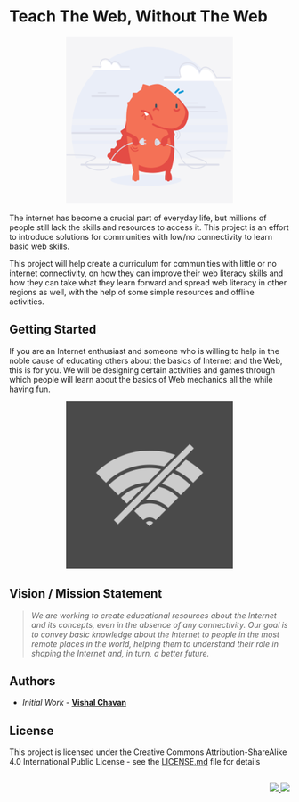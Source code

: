 # Teach The Web, Without The Web

<p align="center">
  <img width=300 height=300 src ="https://github.com/vi5halc/Teach-The-Web-without-the-Web/blob/master/images/4Req605.png" />
</p>

The internet has become a crucial part of everyday life, but millions of people still lack the skills and resources to access it. This project is an effort to introduce solutions for communities with low/no connectivity to learn basic web skills. 

This project will help create a curriculum for communities with little or no internet connectivity, on how they can improve their web literacy skills and how they can take what they learn forward and spread web literacy in other regions as well, with the help of some simple resources and offline activities.


## Getting Started

If you are an Internet enthusiast and someone who is willing to help in the noble cause of educating others about the basics of Internet and the Web, this is for you. We will be designing certain activities and games through which people will learn about the basics of Web mechanics all the while having fun.

<p align="center">
  <img width=300 height=300 src ="https://github.com/vi5halc/Teach-The-Web-without-the-Web/blob/master/images/offline-first-Logo.png" />
</p>

## Vision / Mission Statement

> *We are working to create educational resources about the Internet and its concepts, even in the absence of any connectivity. Our goal is to convey basic knowledge about the Internet to people in the most remote places in the world, helping them to understand their role in shaping the Internet and, in turn, a better future.*


## Authors

* *Initial Work* - [**Vishal Chavan**](https://github.com/vi5halc)


## License

This project is licensed under the Creative Commons Attribution-ShareAlike 4.0 International Public License - see the [LICENSE.md](LICENSE.md) file for details


##
<p align="right">
  <a href="http://www.twitter.com/vi5halc"><img src ="http://i.imgur.com/tXSoThF.png" />
  <a href="http://www.github.com/vi5halc"><img src ="http://i.imgur.com/0o48UoR.png" />
</p></a>
